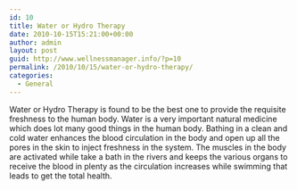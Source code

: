 ```yaml
---
id: 10
title: Water or Hydro Therapy
date: 2010-10-15T15:21:00+00:00
author: admin
layout: post
guid: http://www.wellnessmanager.info/?p=10
permalink: /2010/10/15/water-or-hydro-therapy/
categories:
  - General
---
```

Water or Hydro Therapy is found to be the best one to provide the requisite freshness to the human body. Water is a very important natural medicine which does lot many good things in the human body. Bathing in a clean and cold water enhances the blood circulation in the body and open up all the pores in the skin to inject freshness in the system. The muscles in the body are activated while take a bath in the rivers and keeps the various organs to receive the blood in plenty as the circulation increases while swimming that leads to get the total health.
